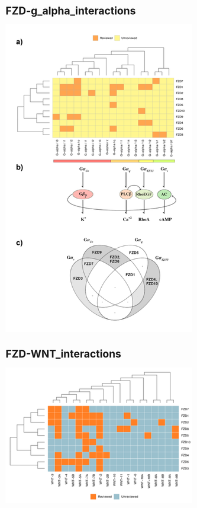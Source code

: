 FZD-g_alpha_interactions
========================
![](FZD-g_alpha_interactions/fzd-galpha_interactions.png)

FZD-WNT_interactions
====================
![](FZD-WNT_interactions/FZD-WNT_interactions.png)
